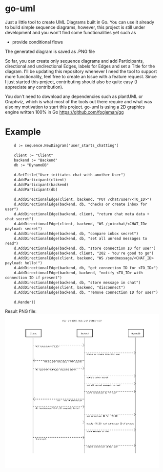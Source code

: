 # go-uml
Just a little tool to create UML Diagrams built in Go. You can use it already to build simple sequence diagrams, however, this project is still under development
and you won't find some functionalities yet such as

- provide conditional flows

The generated diagram is saved as .PNG file

So far, you can create only sequence diagrams and add Participants, directional and undirectional Edges, labels for Edges and set a Title for the diagram.
I'll be updating this repository whenever I need the tool to support more functionality, feel free to create an Issue with a feature request. Since I just started this project, contributing should also be quite easy (I appreciate any contribution).

You don't need to download any dependencies such as plantUML or Graphviz, which is what most of the tools out there require and what was also my motivation to start this project. go-uml is using a 2D graphics engine written 100% in Go https://github.com/fogleman/gg

# Example

```
 	d := sequence.NewDiagram("user_starts_chatting")

	client := "Client"
	backend := "Backend"
	db := "DynamoDB"

	d.SetTitle("User initiates chat with another User")
	d.AddParticipant(client)
	d.AddParticipant(backend)
	d.AddParticipant(db)

	d.AddDirectionalEdge(client, backend, "PUT /chat/user/<TO_ID>")
	d.AddDirectionalEdge(backend, db, "checks or create inbox for user")
	d.AddDirectionalEdge(backend, client, "return chat meta data + chat secret")
	d.AddDirectionalEdge(client, backend, "WS /joinchat/<CHAT_ID> payload: secret")
	d.AddDirectionalEdge(backend, db, "compare inbox secret")
	d.AddDirectionalEdge(backend, db, "set all unread messages to read")
	d.AddDirectionalEdge(backend, db, "store connection ID for user")
	d.AddDirectionalEdge(backend, client, "202 - You're good to go")
	d.AddDirectionalEdge(client, backend, "WS /sendmessage/<CHAT_ID> payload: hello!")
	d.AddDirectionalEdge(backend, db, "get connection ID for <TO_ID>")
	d.AddDirectionalEdge(backend, backend, "notify <TO_ID> with connection ID if present")
	d.AddDirectionalEdge(backend, db, "store message in chat")
	d.AddDirectionalEdge(client, backend, "disconnect")
	d.AddDirectionalEdge(backend, db, "remove connection ID for user")

	d.Render()

```
Result PNG file: 
![image description](./examples/user_starts_chatting.png)
